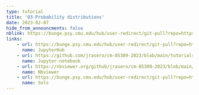 ```yaml
---
type: tutorial
title: '03-Probability distributions'
date: 2023-02-07
hide_from_announcments: false
nblink: https://bunge.psy.cmu.edu/hub/user-redirect/git-pull?repo=https%3A%2F%2Fgithub.com%2Fjrasero%2Fcm-85309-2023&urlpath=tree%2Fcm-85309-2023%2Ftutorials%2Fweek-3%2F03-Probability_Distributions.ipynb&branch=main
links:
    - url: https://bunge.psy.cmu.edu/hub/user-redirect/git-pull?repo=https%3A%2F%2Fgithub.com%2Fjrasero%2Fcm-85309-2023&urlpath=tree%2Fcm-85309-2023%2Ftutorials%2Fweek-3%2F03-Probability_Distributions.ipynb&branch=main
      name: JupyterHub
    - url: https://github.com/jrasero/cm-85309-2023/blob/main/tutorials/week-3/03-Probability_Distributions.ipynb
      name: Jupyter-notebook
    - url: https://nbviewer.org/github/jrasero/cm-85309-2023/blob/main/tutorials/week-3/03-Probability_Distributions.ipynb
      name: Nbviewer
    - url: https://bunge.psy.cmu.edu/hub/user-redirect/git-pull?repo=https%3A%2F%2Fgithub.com%2Fjrasero%2Fcm-85309-2023&branch=main&urlpath=tree%2Fcm-85309-2023%2Ftutorials%2Fweek-3%2F03-Probability_Distributions_w_sols.ipynb
      name: Sols
---
```

